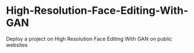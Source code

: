 # High-Resolution-Face-Editing-With-GAN
Deploy a project on High Resolution Face Editing With GAN on public websites
